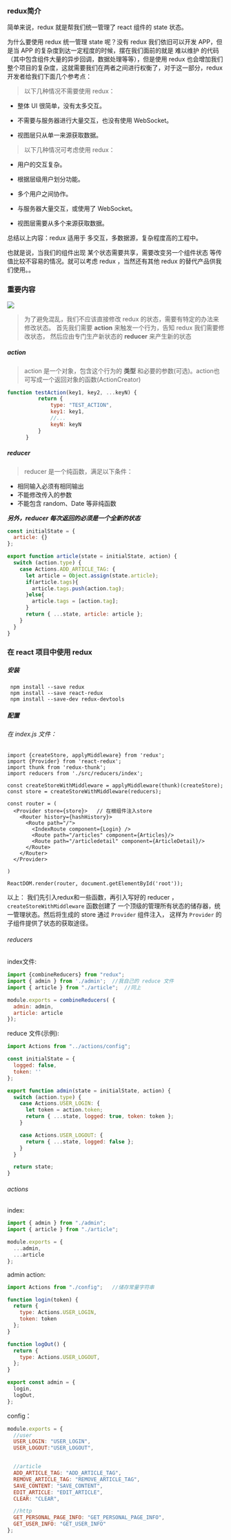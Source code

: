 ### redux简介

简单来说，redux 就是帮我们统一管理了 react 组件的 state 状态。

为什么要使用 redux 统一管理 state 呢？没有 redux 我们依旧可以开发 APP，但是当 APP 的复杂度到达一定程度的时候，摆在我们面前的就是 难以维护 的代码（其中包含组件大量的异步回调，数据处理等等），但是使用 redux 也会增加我们整个项目的复杂度，这就需要我们在两者之间进行权衡了，对于这一部分，redux 开发者给我们下面几个参考点：

>以下几种情况不需要使用 redux：

* 整体 UI 很简单，没有太多交互。

* 不需要与服务器进行大量交互，也没有使用 WebSocket。

* 视图层只从单一来源获取数据。

>以下几种情况可考虑使用 redux：

* 用户的交互复杂。

* 根据层级用户划分功能。

* 多个用户之间协作。

* 与服务器大量交互，或使用了 WebSocket。

* 视图层需要从多个来源获取数据。


总结以上内容：redux 适用于 多交互，多数据源，复杂程度高的工程中。

也就是说，当我们的组件出现 某个状态需要共享，需要改变另一个组件状态 等传值比较不容易的情况。就可以考虑 redux ，当然还有其他 redux 的替代产品供我们使用。。

### 重要内容
![](http://upload-images.jianshu.io/upload_images/2041009-06f5967c685f961b.png?imageMogr2/auto-orient/strip%7CimageView2/2/w/1240)

>为了避免混乱，我们不应该直接修改 redux 的状态，需要有特定的办法来修改状态。
首先我们需要 **action** 来触发一个行为，告知 redux 我们需要修改状态，
然后应由专门生产新状态的 **reducer** 来产生新的状态

##### action
> action 是一个对象，包含这个行为的 **类型** 和必要的参数(可选)。action也可写成一个返回对象的函数(ActionCreator)

```js
function testAction(key1, key2, ...keyN) {
          return {
              type: "TEST_ACTION",
              key1: key1,
              //...
              keyN: keyN
          }
      }
```
##### reducer
> reducer 是一个纯函数，满足以下条件：
* 相同输入必须有相同输出
* 不能修改传入的参数
* 不能包含 random、Date 等非纯函数

***另外，reducer 每次返回的必须是一个全新的状态***
```js
const initialState = {
  article: {}
};

export function article(state = initialState, action) {
  switch (action.type) {
    case Actions.ADD_ARTICLE_TAG: {
      let article = Object.assign(state.article);
      if(article.tags){
        article.tags.push(action.tag);
      }else{
        article.tags = [action.tag];
      }
      return { ...state, article: article };
    }
  }
}
```

### 在 react 项目中使用 redux
##### 安装
```
 npm install --save redux
 npm install --save react-redux
 npm install --save-dev redux-devtools
```
##### 配置
###### 在 index.js 文件：
```
import {createStore, applyMiddleware} from 'redux';
import {Provider} from 'react-redux';
import thunk from 'redux-thunk';
import reducers from './src/reducers/index';

const createStoreWithMiddleware = applyMiddleware(thunk)(createStore);
const store = createStoreWithMiddleware(reducers);

const router = (
  <Provider store={store}>   // 在根组件注入store
    <Router history={hashHistory}>
      <Route path="/">
        <IndexRoute component={Login} />
        <Route path="/articles" component={Articles}/>
        <Route path="/articledetail" component={ArticleDetail}/>
      </Route>
    </Router>
  </Provider>

)

ReactDOM.render(router, document.getElementById('root'));

```
以上： 我们先引入redux和一些函数，再引入写好的 reducer ，`createStoreWithMiddleware` 函数创建了
一个顶级的管理所有状态的储存器，统一管理状态。然后将生成的 store 通过 `Provider` 组件注入，
这样为 `Provider` 的子组件提供了状态的获取途径。

###### reducers
index文件:
```js
import {combineReducers} from "redux";
import { admin } from './admin';  //我自己的 reduce 文件
import { article } from "./article";  //同上

module.exports = combineReducers( {
  admin: admin,
  article: article
});
```

reduce 文件(示例):
```js
import Actions from "../actions/config";

const initialState = {
  logged: false,
  token: ''
};

export function admin(state = initialState, action) {
  switch (action.type) {
    case Actions.USER_LOGIN: {
      let token = action.token;
      return { ...state, logged: true, token: token };
    }

    case Actions.USER_LOGOUT: {
      return { ...state, logged: false };
    }
  }

  return state;
}

```

###### actions
index: 
```js
import { admin } from "./admin";
import { article } from "./article";

module.exports = {
  ...admin,
  ...article
};
```

admin action: 
```js
import Actions from "./config";   //储存常量字符串

function login(token) {
  return {
    type: Actions.USER_LOGIN,
    token: token
  };
}

function logOut() {
  return {
    type: Actions.USER_LOGOUT,
  };
}

export const admin = {
  login,
  logOut,
};
```

config：
```js
module.exports = {
  //user
  USER_LOGIN: "USER_LOGIN",
  USER_LOGOUT:"USER_LOGOUT",


  //article
  ADD_ARTICLE_TAG: "ADD_ARTICLE_TAG",
  REMOVE_ARTICLE_TAG: "REMOVE_ARTICLE_TAG",
  SAVE_CONTENT: "SAVE_CONTENT",
  EDIT_ARTICLE: "EDIT_ARTICLE",
  CLEAR: "CLEAR",

  //http
  GET_PERSONAL_PAGE_INFO: "GET_PERSONAL_PAGE_INFO",
  GET_USER_INFO: "GET_USER_INFO"
};

```
